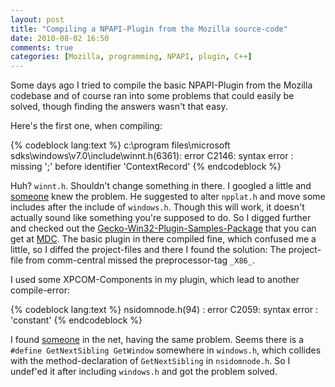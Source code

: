 ```yaml
---
layout: post
title: "Compiling a NPAPI-Plugin from the Mozilla source-code"
date: 2010-08-02 16:50
comments: true
categories: [Mozilla, programming, NPAPI, plugin, C++]
---
```


Some days ago I tried to compile the basic NPAPI-Plugin from the Mozilla codebase and of course ran into some problems that could easily be solved, though finding the answers wasn't that easy.
 
Here's the first one, when compiling:

{% codeblock lang:text %}
c:\program files\microsoft sdks\windows\v7.0\include\winnt.h(6361): error C2146: syntax error : missing ';' before identifier 'ContextRecord'
{% endcodeblock %}

Huh? `winnt.h`. Shouldn't change something in there. I googled a little and [someone](http://www.apijunkie.com/APIJunkie/blog/post/2008/09/22/Building-Firefox-Plugins-using-Visual-Studio.aspx) knew the problem. He suggested to alter `npplat.h` and move some includes after the include of `windows.h`. Though this will work, it doesn't actually sound like something you're supposed to do. So I digged further and checked out the [Gecko-Win32-Plugin-Samples-Package](https://developer.mozilla.org/@api/deki/files/3844/=GeckoPluginSDK-samplesWin32.zip) that you can get at [MDC](https://developer.mozilla.org/en-US/docs/Plugins/Samples_and_Test_Cases). The basic plugin in there compiled fine, which confused me a little, so I diffed the project-files and there I found the solution: The project-file from comm-central missed the preprocessor-tag `_X86_`.
 
I used some XPCOM-Components in my plugin, which lead to another compile-error:

{% codeblock lang:text %}
nsidomnode.h(94) : error C2059: syntax error : 'constant'
{% endcodeblock %}
 
I found [someone](http://osdir.com/ml/mozilla.devel.dom/2003-10/msg00059.html) in the net, having the same problem. Seems there is a `#define GetNextSibling GetWindow` somewhere in `windows.h`, which collides with the method-declaration of `GetNextSibling` in `nsidomnode.h`. So I undef'ed it after including `windows.h` and got the problem solved.